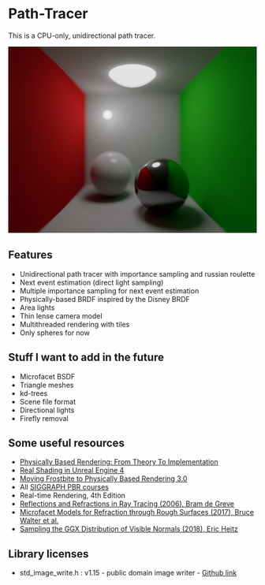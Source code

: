 # Path-Tracer
This is a CPU-only, unidirectional path tracer.

![Render](render_5000spp.png)

## Features
- Unidirectional path tracer with importance sampling and russian roulette
- Next event estimation (direct light sampling)
- Multiple importance sampling for next event estimation
- Physically-based BRDF inspired by the Disney BRDF
- Area lights
- Thin lense camera model
- Multithreaded rendering with tiles
- Only spheres for now

## Stuff I want to add in the future
- Microfacet BSDF
- Triangle meshes
- kd-trees
- Scene file format
- Directional lights
- Firefly removal

## Some useful resources
- [Physically Based Rendering: From Theory To Implementation](http://www.pbr-book.org/)
- [Real Shading in Unreal Engine 4](https://cdn2.unrealengine.com/Resources/files/2013SiggraphPresentationsNotes-26915738.pdf)
- [Moving Frostbite to Physically Based Rendering 3.0](https://seblagarde.files.wordpress.com/2015/07/course_notes_moving_frostbite_to_pbr_v32.pdf)
- All [SIGGRAPH PBR courses](https://blog.selfshadow.com/publications/)
- Real-time Rendering, 4th Edition
- [Reflections and Refractions in Ray Tracing (2006), Bram de Greve](https://graphics.stanford.edu/courses/cs148-10-summer/docs/2006--degreve--reflection_refraction.pdf)
- [Microfacet Models for Refraction through Rough Surfaces (2017), Bruce Walter et al.](https://www.cs.cornell.edu/~srm/publications/EGSR07-btdf.pdf)
- [Sampling the GGX Distribution of Visible Normals (2018), Eric Heitz](http://jcgt.org/published/0007/04/01/paper.pdf)

## Library licenses
- std_image_write.h : v1.15 - public domain image writer - [Github link](https://github.com/nothings/stb/blob/master/stb_image_write.h)

